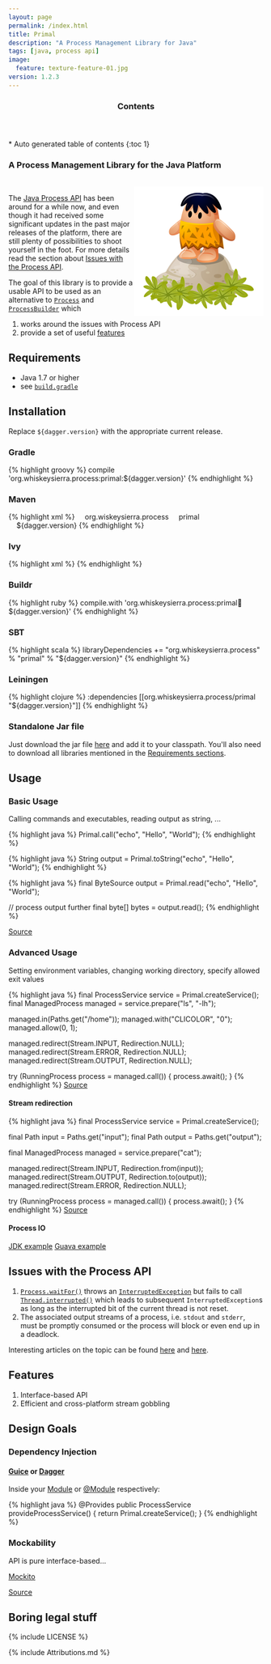 ```yaml
---
layout: page
permalink: /index.html
title: Primal
description: "A Process Management Library for Java"
tags: [java, process api]
image:
  feature: texture-feature-01.jpg
version: 1.2.3
---
```


<section id="table-of-contents" class="toc">
  <header>
    <h3 class="delta">Contents</h3>
  </header>
<div id="drawer" markdown="1">
*  Auto generated table of contents
{:toc 1}
</div>
</section><!-- /#table-of-contents -->

### A **Pr**ocess **Ma**nagement **L**ibrary for the Java Platform

<br/>

<img src="images/icon.png" alt="Caveman icon" align="right"/>

The [Java Process API](http://docs.oracle.com/javase/7/docs/api/java/lang/Process.html) has been around
for a while now, and even though it had received some significant updates in the past major releases
of the platform, there are still plenty of possibilities to shoot yourself in the foot. For more details
read the section about [Issues with the Process API](#issues-with-the-process-api).

The goal of this library is to provide a usable API to be used as an alternative to
[`Process`](http://docs.oracle.com/javase/7/docs/api/java/lang/Process.html) and
[`ProcessBuilder`](http://docs.oracle.com/javase/7/docs/api/java/lang/ProcessBuilder.html) which

1. works around the issues with Process API
2. provide a set of useful [features](#features)

## Requirements

- Java 1.7 or higher
- see [`build.gradle`](https://github.com/whiskeysierra/primal/blob/master/build.gradle#L30)

## Installation

Replace `${dagger.version}` with the appropriate current release.

### Gradle

{% highlight groovy %}
compile 'org.whiskeysierra.process:primal:${dagger.version}'
{% endhighlight %}

### Maven

{% highlight xml %}
<dependency>
    <groupId>org.wiskeysierra.process</groupId>
    <artifactId>primal</artifactId>
    <version>${dagger.version}</version>
</dependency>
{% endhighlight %}

### Ivy
{% highlight xml %}
<dependency org="org.whiskeysierra.process" name="primal" rev="${dagger.version}"/>
{% endhighlight %}

### Buildr
{% highlight ruby %}
compile.with 'org.whiskeysierra.process:primal:jar:${dagger.version}'
{% endhighlight %}

### SBT
{% highlight scala %}
libraryDependencies += "org.whiskeysierra.process" % "primal" % "${dagger.version}"
{% endhighlight %}

### Leiningen
{% highlight clojure %}
:dependencies [[org.whiskeysierra.process/primal "${dagger.version}"]]
{% endhighlight %}

### Standalone Jar file
Just download the jar file [here](#) and add it to your classpath. You'll also need to download all
libraries mentioned in the [Requirements sections](#requirements).

## Usage

### Basic Usage
Calling commands and executables, reading output as string, ...

{% highlight java %}
Primal.call("echo", "Hello", "World");
{% endhighlight %}

{% highlight java %}
String output = Primal.toString("echo", "Hello", "World");
{% endhighlight %}

{% highlight java %}
final ByteSource output = Primal.read("echo", "Hello", "World");

// process output further
final byte[] bytes = output.read();
{% endhighlight %}

[Source](https://github.com/whiskeysierra/primal/blob/master/src/spec/java/org/whiskeysierra/process/BasicUsage.java)

### Advanced Usage
Setting environment variables, changing working directory, specify allowed exit values

{% highlight java %}
final ProcessService service = Primal.createService();
final ManagedProcess managed = service.prepare("ls", "-lh");

managed.in(Paths.get("/home"));
managed.with("CLICOLOR", "0");
managed.allow(0, 1);

managed.redirect(Stream.INPUT, Redirection.NULL);
managed.redirect(Stream.ERROR, Redirection.NULL);
managed.redirect(Stream.OUTPUT, Redirection.NULL);

try (RunningProcess process = managed.call()) {
    process.await();
}
{% endhighlight %}
[Source](https://github.com/whiskeysierra/primal/blob/master/src/spec/java/org/whiskeysierra/process/ConfigurationUsage.java)

#### Stream redirection
{% highlight java %}
final ProcessService service = Primal.createService();

final Path input = Paths.get("input");
final Path output = Paths.get("output");

final ManagedProcess managed = service.prepare("cat");

managed.redirect(Stream.INPUT, Redirection.from(input));
managed.redirect(Stream.OUTPUT, Redirection.to(output));
managed.redirect(Stream.ERROR, Redirection.NULL);

try (RunningProcess process = managed.call()) {
    process.await();
}
{% endhighlight %}
[Source](https://github.com/whiskeysierra/primal/blob/master/src/spec/java/org/whiskeysierra/process/RedirectUsage.java)

#### Process IO

[JDK example](https://github.com/whiskeysierra/primal/blob/master/src/spec/java/org/whiskeysierra/process/JdkProcessIoUsage.java)
[Guava example](https://github.com/whiskeysierra/primal/blob/master/src/spec/java/org/whiskeysierra/process/GuavaProcessIoUsage.java)

## Issues with the Process API

1. [`Process.waitFor()`](http://docs.oracle.com/javase/7/docs/api/java/lang/Process.html#waitFor\(\)) throws an
[`InterruptedException`](http://docs.oracle.com/javase/7/docs/api/java/lang/InterruptedException.html) but
fails to call [`Thread.interrupted()`](http://docs.oracle.com/javase/7/docs/api/java/lang/Thread.html#interrupted\(\))
which leads to subsequent `InterruptedException`s as long as the interrupted bit of the current thread is
not reset.
2. The associated output streams of a process, i.e. `stdout` and  `stderr`, must be promptly consumed or the
process will block or even end up in a deadlock.

Interesting articles on the topic can be found [here][javaworld] and [here][cnblogs].

## Features

1. Interface-based API
2. Efficient and cross-platform stream gobbling

## Design Goals

### Dependency Injection

#### [Guice][guice] or [Dagger][dagger]

Inside your [Module](http://google-guice.googlecode.com/git/javadoc/com/google/inject/Module.html) or
[@Module](http://square.github.io/dagger/javadoc/dagger/Module.html) respectively:

{% highlight java %}
@Provides
public ProcessService provideProcessService() {
    return Primal.createService();
}
{% endhighlight %}

### Mockability
API is pure interface-based...

[Mockito][mockito]

[Source](https://github.com/whiskeysierra/primal/blob/master/src/spec/java/org/whiskeysierra/process/Mockability.java)

## Boring legal stuff
{% include LICENSE %}

{% include Attributions.md %}

[guava]: https://code.google.com/p/guava-libraries/ "Guava"
[guice]: https://code.google.com/p/google-guice/ "Guice"
[dagger]: http://square.github.io/dagger/ "Dagger"
[mockito]: https://code.google.com/p/mockito/ "Mockito"
[javaworld]: http://www.javaworld.com/jw-12-2000/jw-1229-traps.html "When Runtime.exec() won't"
[cnblogs]: http://www.cnblogs.com/abnercai/archive/2012/12/27/2836008.html "java.lang.Process Pitfalls"
